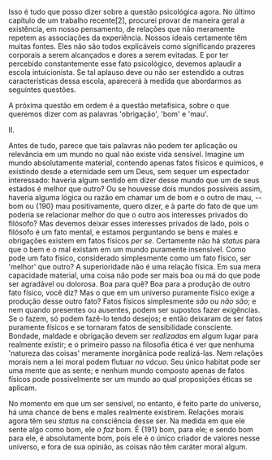 Isso é tudo que posso dizer sobre a questão psicológica agora. No último capítulo de um trabalho recente[2], procurei provar de maneira geral a existência, em nosso pensamento, de relações que não meramente repetem as associações da experiência. Nossos ideais certamente têm muitas fontes. Eles não são todos explicáveis como significando prazeres corporais a serem alcançados e dores a serem evitadas. E por ter percebido constantemente esse fato psicológico, devemos aplaudir a escola intuicionista. Se tal aplauso deve ou não ser estendido a outras características dessa escola, aparecerá à medida que abordarmos as seguintes questões.

A próxima questão em ordem é a questão metafísica, sobre o que queremos dizer com as palavras 'obrigação', 'bom' e 'mau'.

II.

Antes de tudo, parece que tais palavras não podem ter aplicação ou relevância em um mundo no qual não existe vida sensível. Imagine um mundo absolutamente material, contendo apenas fatos físicos e químicos, e existindo desde a eternidade sem um Deus, sem sequer um espectador interessado: haveria algum sentido em dizer desse mundo que um de seus estados é melhor que outro? Ou se houvesse dois mundos possíveis assim, haveria alguma lógica ou razão em chamar um de bom e o outro de mau, -- bom ou {190} mau positivamente, quero dizer, e à parte do fato de que um poderia se relacionar melhor do que o outro aos interesses privados do filósofo? Mas devemos deixar esses interesses privados de lado, pois o filósofo é um fato mental, e estamos perguntando se bens e males e obrigações existem em fatos físicos _per se_. Certamente não há _status_ para que o bem e o mal existam em um mundo puramente insensível. Como pode um fato físico, considerado simplesmente como um fato físico, ser 'melhor' que outro? A superioridade não é uma relação física. Em sua mera capacidade material, uma coisa não pode ser mais boa ou má do que pode ser agradável ou dolorosa. Boa para quê? Boa para a produção de outro fato físico, você diz? Mas o que em um universo puramente físico exige a produção desse outro fato? Fatos físicos simplesmente _são_ ou _não são_; e nem quando presentes ou ausentes, podem ser supostos fazer exigências. Se o fazem, só podem fazê-lo tendo desejos; e então deixaram de ser fatos puramente físicos e se tornaram fatos de sensibilidade consciente. Bondade, maldade e obrigação devem ser _realizadas_ em algum lugar para realmente existir; e o primeiro passo na filosofia ética é ver que nenhuma 'natureza das coisas' meramente inorgânica pode realizá-las. Nem relações morais nem a lei moral podem flutuar _no vácuo_. Seu único habitat pode ser uma mente que as sente; e nenhum mundo composto apenas de fatos físicos pode possivelmente ser um mundo ao qual proposições éticas se aplicam.

No momento em que um ser sensível, no entanto, é feito parte do universo, há uma chance de bens e males realmente existirem. Relações morais agora têm seu _status_ na consciência desse ser. Na medida em que ele sente algo como bom, ele _o faz_ bom. É {191} bom, para ele; e sendo bom para ele, é absolutamente bom, pois ele é o único criador de valores nesse universo, e fora de sua opinião, as coisas não têm caráter moral algum.